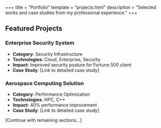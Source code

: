 +++
title = "Portfolio"
template = "projects.html"
description = "Selected works and case studies from my professional experience."
+++

## Featured Projects

### Enterprise Security System
- **Category**: Security Infrastructure
- **Technologies**: Cloud, Enterprise, Security
- **Impact**: Improved security posture for Fortune 500 client
- **Case Study**: [Link to detailed case study]

### Aerospace Computing Solution
- **Category**: Performance Optimization
- **Technologies**: HPC, C++
- **Impact**: 40% performance improvement
- **Case Study**: [Link to detailed case study]

[Continue with remaining sections...]
